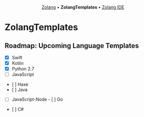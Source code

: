 <p align="center">
  <a href="https://github.com/Zolang/Zolang">Zolang</a> &bull;
  <b> ZolangTemplates </b> &bull;
  <a href="https://github.com/Zolang/ZolangIDE">Zolang IDE</a>
</p>

# ZolangTemplates

## Roadmap: Upcoming Language Templates

- [X] Swift
- [X] Kotlin
- [X] Python 2.7
- [ ] JavaScript
- [ ] Haxe
- [ ] Java
- [ ] JavaScript-Node
- [ ] Go
- [ ] C#
